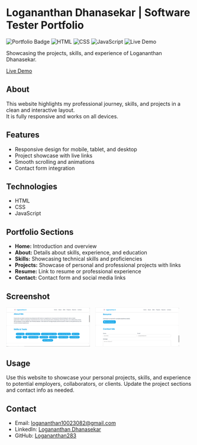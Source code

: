 # Logananthan Dhanasekar | Software Tester Portfolio

![Portfolio Badge](https://img.shields.io/badge/Portfolio-Personal-blue)
![HTML](https://img.shields.io/badge/HTML-E34F26?style=flat&logo=html5&logoColor=white)
![CSS](https://img.shields.io/badge/CSS-1572B6?style=flat&logo=css3&logoColor=white)
![JavaScript](https://img.shields.io/badge/JavaScript-F7DF1E?style=flat&logo=javascript&logoColor=black)
![Live Demo](https://img.shields.io/badge/Live-Demo-blue)

Showcasing the projects, skills, and experience of Logananthan Dhanasekar.  

[Live Demo](https://logananthan283.github.io/Logananthan-Portfolio)

## About

This website highlights my professional journey, skills, and projects in a clean and interactive layout.  
It is fully responsive and works on all devices.

## Features

- Responsive design for mobile, tablet, and desktop
- Project showcase with live links
- Smooth scrolling and animations
- Contact form integration

## Technologies

- HTML
- CSS
- JavaScript

## Portfolio Sections

- **Home:** Introduction and overview
- **About:** Details about skills, experience, and education
- **Skills:** Showcasing technical skills and proficiencies
- **Projects:** Showcase of personal and professional projects with links
- **Resume:** Link to resume or professional experience
- **Contact:** Contact form and social media links

## Screenshot

<div>
  <img src="./images/portfolio1.png" alt="Portfolio Screenshot 1" width="45%" style="margin-right: 10px;">
  <img src="./images/portfolio2.png" alt="Portfolio Screenshot 2" width="45%">
</div>

## Usage

Use this website to showcase your personal projects, skills, and experience to potential employers, collaborators, or clients. Update the project sections and contact info as needed.

## Contact

- Email: logananthan10023082@gmail.com  
- LinkedIn: [Logananthan Dhanasekar](https://www.linkedin.com/in/logananthan-d-100230826374305335)
- GitHub: [Logananthan283](https://github.com/Logananthan283)
